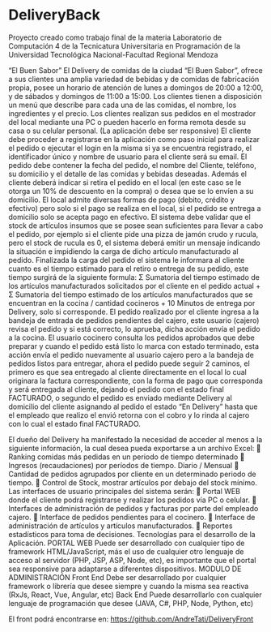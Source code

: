 # DeliveryBack

Proyecto creado como trabajo final de la materia Laboratorio de Computación 4 de la Tecnicatura Universitaria en Programación de la Universidad Tecnológica Nacional-Facultad Regional Mendoza

“El Buen Sabor”
El Delivery de comidas de la ciudad “El Buen Sabor”, ofrece a sus clientes una amplia variedad de bebidas y de comidas de fabricación propia, posee un horario de atención de lunes a domingos de 20:00 a 12:00, y de sábados y domingos de 11:00 a 15:00. Los clientes tienen a disposición un menú que describe para cada una de las comidas, el nombre, los ingredientes y el precio. Los clientes realizan sus pedidos en el mostrador del local mediante una PC o pueden hacerlo en forma remota desde su casa o su celular personal. (La aplicación debe ser responsive)
El cliente debe proceder a registrarse en la aplicación como paso inicial para realizar el pedido o ejecutar el login en la misma si ya se encuentra registrado, el identificador único y nombre de usuario para el cliente será su email.
El pedido debe contener la fecha del pedido, el nombre del Cliente, teléfono, su domicilio y el detalle de las comidas y bebidas deseadas. Además el cliente deberá indicar si retira el pedido en el local (en este caso se le otorga un 10% de descuento en la compra) o desea que se lo envíen a su domicilio. El local admite diversas formas de pago (debito, crédito y efectivo) pero solo si el pago se realiza en el local, si el pedido se entrega a domicilio solo se acepta pago en efectivo.
El sistema debe validar que el stock de artículos insumos que se posee sean suficientes para llevar a cabo el pedido, por ejemplo si el cliente pide una pizza de jamón crudo y rucula, pero el stock de rucula es 0, el sistema deberá emitir un mensaje indicando la situación e impidiendo la carga de dicho artículo manufacturado al pedido.
Finalizada la carga del pedido el sistema le informara al cliente cuanto es el tiempo estimado para el retiro o entrega de su pedido, este tiempo surgirá de la siguiente formula:
Σ Sumatoria del tiempo estimado de los artículos manufacturados solicitados por el cliente en el pedido actual
+
Σ Sumatoria del tiempo estimado de los artículos manufacturados que se encuentran en la cocina / cantidad cocineros
+
10 Minutos de entrega por Delivery, solo si corresponde.
El pedido realizado por el cliente ingresa a la bandeja de entrada de pedidos pendientes del cajero, este usuario (cajero) revisa el pedido y si está correcto, lo aprueba, dicha acción envía el pedido a la cocina. El usuario cocinero consulta los pedidos aprobados que debe preparar y cuando el
pedido está listo lo marca con estado terminado, esta acción envía el pedido nuevamente al usuario cajero pero a la bandeja de pedidos listos para entregar, ahora el pedido puede seguir 2 caminos, el primero es que sea entregado al cliente directamente en el local lo cual originara la factura correspondiente, con la forma de pago que corresponda y será entregada al cliente, dejando el pedido con el estado final FACTURADO, o segundo el pedido es enviado mediante Delivery al domicilio del cliente asignando al pedido el estado “En Delivery” hasta que el empleado que realizo el envió retorna con el cobro y lo rinda al cajero con lo cual el estado final FACTURADO.

El dueño del Delivery ha manifestado la necesidad de acceder al menos a la siguiente información, la cual desea pueda exportarse a un archivo Excel:
 Ranking comidas más pedidas en un periodo de tiempo determinado
 Ingresos (recaudaciones) por períodos de tiempo. Diario / Mensual
 Cantidad de pedidos agrupados por cliente en un determinado periodo de tiempo.
 Control de Stock, mostrar artículos por debajo del stock mínimo.
Las interfaces de usuario principales del sistema serán:
 Portal WEB donde el cliente podrá registrarse y realizar los pedidos vía PC o celular.
 Interfaces de administración de pedidos y facturas por parte del empleado cajero.
 Interface de pedidos pendientes para el cocinero.
 Interface de administración de artículos y artículos manufacturados.
 Reportes estadísticos para toma de decisiones.
Tecnologías para el desarrollo de la Aplicación.
PORTAL WEB
Puede ser desarrollado con cualquier tipo de framework HTML/JavaScript, más el uso de cualquier otro lenguaje de acceso al servidor (PHP, JSP, ASP, Node, etc), es importante que el portal sea responsive para adaptarse a diferentes dispositivos.
MODULO DE ADMINISTRACIÓN
Front End
Debe ser desarrollado por cualquier framework o librería que desee siempre y cuando la misma sea reactiva (RxJs, React, Vue, Angular, etc)
Back End
Puede desarrollarlo con cualquier lenguaje de programación que desee (JAVA, C#, PHP, Node, Python, etc)


El front podrá encontrarse en: https://github.com/AndreTati/DeliveryFront

